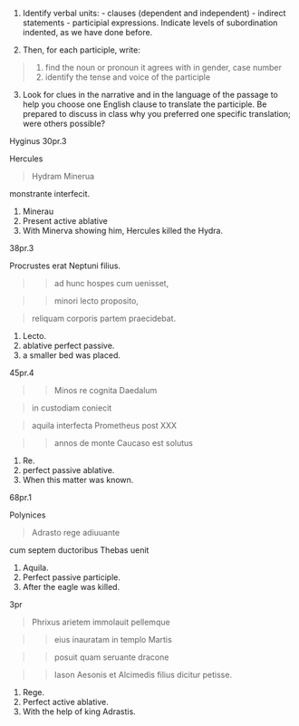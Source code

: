 1. Identify verbal units: - clauses (dependent and independent) - indirect statements - participial expressions. Indicate levels of subordination indented, as we have done before.

2. Then, for each participle, write:
>1. find the noun or pronoun it agrees with in gender, case number
>2. identify the tense and voice of the participle

3. Look for clues in the narrative and in the language of the passage to help you choose one English clause to translate the participle. Be prepared to discuss in class why you preferred one specific translation; were others possible?




Hyginus 30pr.3

Hercules 

>Hydram Minerua 

monstrante interfecit.

1. Minerau
2. Present active ablative
3. With Minerva showing him, Hercules killed the Hydra.


38pr.3

Procrustes erat Neptuni filius. 

>>ad hunc hospes cum uenisset, 

>>minori lecto proposito, 

>reliquam corporis partem praecidebat.

1. Lecto.
2. ablative perfect passive.
3. a smaller bed was placed.


45pr.4

>>Minos re cognita Daedalum

>in custodiam coniecit

>aquila interfecta Prometheus post ⅩⅩⅩ 

>>annos de monte Caucaso est solutus


1. Re.
2. perfect passive ablative.
3. When this matter was known.

68pr.1

Polynices 

>Adrasto rege adiuuante 

cum septem ductoribus Thebas uenit


1. Aquila.
2. Perfect passive participle.
3. After the eagle was killed.

3pr

>Phrixus arietem immolauit pellemque 

>>eius inauratam in templo Martis 

>>posuit quam seruante dracone 

>>Iason Aesonis et Alcimedis filius dicitur petisse.


1. Rege.
2. Perfect active ablative.
3. With the help of king Adrastis.


